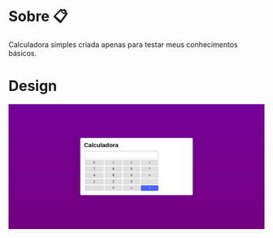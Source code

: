 # Sobre 📋

Calculadora simples criada apenas para testar meus conhecimentos básicos.

# Design 

![disign1](https://github.com/Matheuslima99/calculadora_simples/blob/master/assets/design/design.png)
